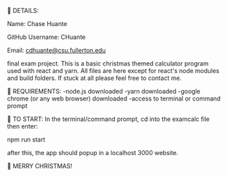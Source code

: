 🎅 DETAILS:

Name: Chase Huante 

GitHub Username: CHuante

Email: cdhuante@csu.fullerton.edu

final exam project.  This is a basic christmas themed calculator program used with react and yarn.  All files are here except for react's node modules and build folders.  If stuck at all please feel free to contact me.

🎄 REQUIREMENTS:
-node.js downloaded
-yarn downloaded
-google chrome (or any web browser) downloaded
-access to terminal or command prompt

🎄 TO START:
In the terminal/command prompt, cd into the examcalc file then enter:

npm run start

after this, the app should popup in a localhost 3000 website.

🎄 MERRY CHRISTMAS!
